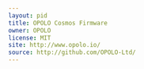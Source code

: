 ```yaml
---
layout: pid
title: OPOLO Cosmos Firmware
owner: OPOLO
license: MIT
site: http://www.opolo.io/
source: http://github.com/OPOLO-Ltd/
---
```


